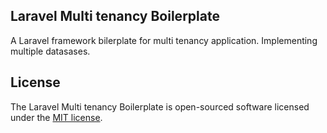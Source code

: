 
## Laravel Multi tenancy Boilerplate

A Laravel framework bilerplate for multi tenancy application. Implementing multiple datasases.

## License

The Laravel Multi tenancy Boilerplate is open-sourced software licensed under the [MIT license](https://opensource.org/licenses/MIT).
